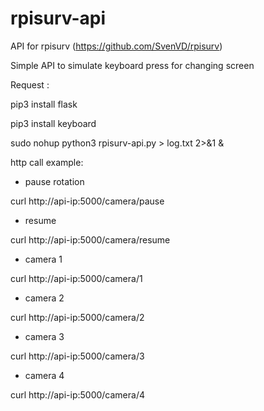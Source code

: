 # rpisurv-api
API for rpisurv (https://github.com/SvenVD/rpisurv)

Simple API to simulate keyboard press for changing screen

Request :

pip3 install flask

pip3 install keyboard

sudo nohup python3 rpisurv-api.py > log.txt 2>&1 &

http call example:

* pause rotation

curl http://api-ip:5000/camera/pause 

* resume

curl http://api-ip:5000/camera/resume

* camera 1

curl http://api-ip:5000/camera/1

* camera 2

curl http://api-ip:5000/camera/2

* camera 3

curl http://api-ip:5000/camera/3

* camera 4

curl http://api-ip:5000/camera/4



